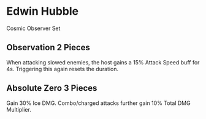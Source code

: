 # Edwin Hubble

Cosmic Observer Set

## Observation 2 Pieces

When attacking slowed enemies, the host gains a 15% Attack Speed buff for 4s. Triggering this again resets the duration.

## Absolute Zero 3 Pieces

Gain 30% Ice DMG. Combo/charged attacks further gain 10% Total DMG Multiplier.